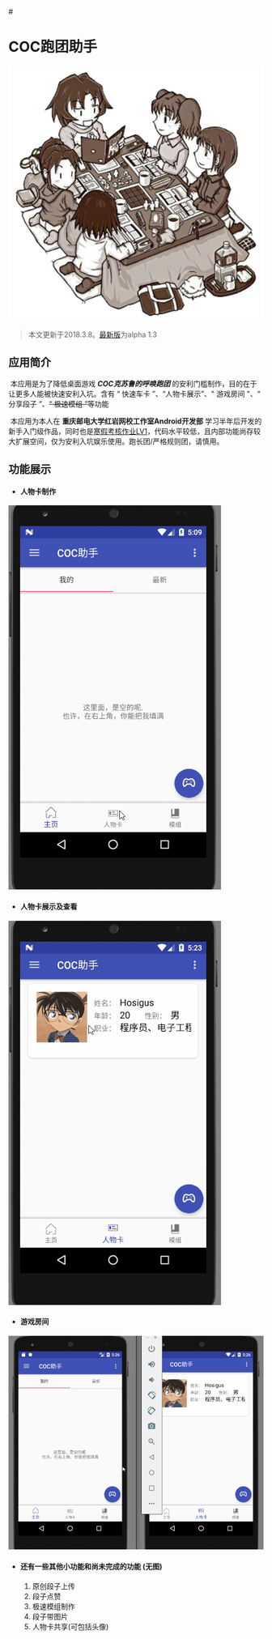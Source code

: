 #<h1>COC跑团助手</h1>

![COC跑团助手](https://github.com/Hosigus/COC_Helper/blob/master/readmeFiles/icon.png)



> 本文更新于2018.3.8。[最新版](http://coc.api.hosigus.tech/COC_Helper.apk)为alpha 1.3

## 应用简介

​	本应用是为了降低桌面游戏 ***COC克苏鲁的呼唤跑团***  的安利门槛制作，目的在于让更多人能被快速安利入坑。含有 “ 快速车卡 ”、“人物卡展示”、" 游戏房间 "、“ 分享段子 ”、<del>“ 极速模组 ”</del>等功能

​	本应用为本人在 **重庆邮电大学红岩网校工作室Android开发部** 学习半年后开发的新手入门级作品，同时也是[寒假考核作业LV1](https://github.com/RedrockAndroid/WinterExamAndroid2018)，代码水平较低，且内部功能尚存较大扩展空间，仅为安利入坑娱乐使用。跑长团/严格规则团，请慎用。

## 功能展示

- #### **人物卡制作**



![车卡](https://github.com/Hosigus/COC_Helper/blob/master/readmeFiles/creatI.gif)



- #### 人物卡展示及查看



![车卡](https://github.com/Hosigus/COC_Helper/blob/master/readmeFiles/showI.gif)



- #### 游戏房间



![游戏](https://github.com/Hosigus/COC_Helper/blob/master/readmeFiles/game.gif)



- #### 还有一些其他小功能和尚未完成的功能 (无图)

  1. 原创段子上传
  2. 段子点赞
  3. 极速模组制作
  4. 段子带图片
  5. 人物卡共享(可包括头像)
